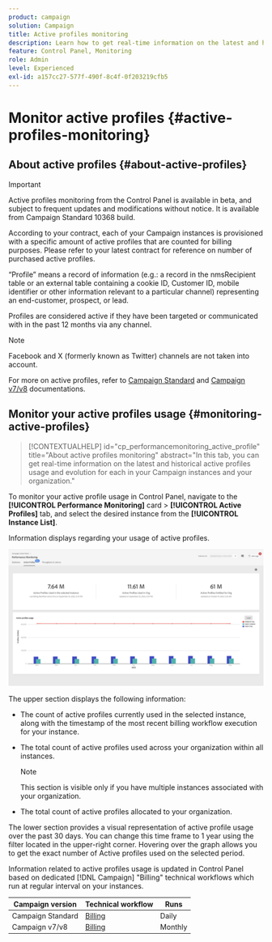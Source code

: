```yaml
---
product: campaign
solution: Campaign 
title: Active profiles monitoring
description: Learn how to get real-time information on the latest and historical Active Profiles usage and evolution for each of your Campaign instances.
feature: Control Panel, Monitoring
role: Admin
level: Experienced
exl-id: a157cc27-577f-490f-8c4f-0f203219cfb5
---
```

# Monitor active profiles {#active-profiles-monitoring}

## About active profiles {#about-active-profiles}

>[!IMPORTANT]
>
>Active profiles monitoring from the Control Panel is available in beta, and subject to frequent updates and modifications without notice. It is available from Campaign Standard 10368 build.

According to your contract, each of your Campaign instances is provisioned with a specific amount of active profiles that are counted for billing purposes. Please refer to your latest contract for reference on number of purchased active profiles.

“Profile” means a record of information (e.g.: a record in the nmsRecipient table or an external table containing a cookie ID, Customer ID, mobile identifier or other information relevant to a particular channel) representing an end-customer, prospect, or lead.

Profiles are considered active if they have been targeted or communicated with in the past 12 months via any channel.

>[!NOTE]
>
>Facebook and X (formerly known as Twitter) channels are not taken into account.

For more on active profiles, refer to [Campaign Standard](https://experienceleague.adobe.com/docs/campaign-standard/using/profiles-and-audiences/managing-profiles/active-profiles.html) and [Campaign v7/v8](https://experienceleague.adobe.com/docs/campaign-classic/using/getting-started/profile-management/about-profiles.html#active-profiles) documentations.

## Monitor your active profiles usage {#monitoring-active-profiles}

>[!CONTEXTUALHELP]
>id="cp_performancemonitoring_active_profile"
>title="About active profiles monitoring"
>abstract="In this tab, you can get real-time information on the latest and historical active profiles usage and evolution for each in your Campaign instances and your organization."

To monitor your active profile usage in Control Panel, navigate to the **[!UICONTROL Performance Monitoring]** card > **[!UICONTROL Active Profiles]** tab, and select the desired instance from the **[!UICONTROL Instance List]**.

Information displays regarding your usage of active profiles. 

![](assets/active-profiles-graph.png)

The upper section displays the following information:

* The count of active profiles currently used in the selected instance, along with the timestamp of the most recent billing workflow execution for your instance.

* The total count of active profiles used across your organization within all instances.

    >[!NOTE]
    >
    >This section is visible only if you have multiple instances associated with your organization.

* The total count of active profiles allocated to your organization.

The lower section provides a visual representation of active profile usage over the past 30 days. You can change this time frame to 1 year using the filter located in the upper-right corner. Hovering over the graph allows you to get the exact number of Active profiles used on the selected period.

Information related to active profiles usage is updated in Control Panel based on dedicated [!DNL Campaign] "Billing" technical workflows which run at regular interval on your instances.

|Campaign version|Technical workflow|Runs|
|  ---  |  ---  |  ---  |
|Campaign Standard|[Billing](https://experienceleague.adobe.com/docs/campaign-standard/using/administrating/application-settings/technical-workflows.html)|Daily|
|Campaign v7/v8|[Billing](https://experienceleague.adobe.com/docs/campaign-classic/using/automating-with-workflowsadvanced-management/about-technical-workflows.html)|Monthly|
